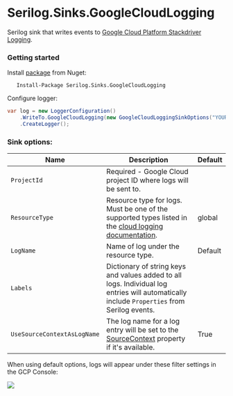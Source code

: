 # Serilog.Sinks.GoogleCloudLogging

Serilog sink that writes events to [Google Cloud Platform Stackdriver Logging](https://cloud.google.com/logging/).

### Getting started

Install [package](https://www.nuget.org/packages/Serilog.Sinks.GoogleCloudLogging/) from Nuget:

```
   Install-Package Serilog.Sinks.GoogleCloudLogging
```

Configure logger:

```csharp
var log = new LoggerConfiguration()
    .WriteTo.GoogleCloudLogging(new GoogleCloudLoggingSinkOptions("YOUR_PROJECT_ID"))
    .CreateLogger();
```

### Sink options:

Name | Description | Default
---- | ----------- | -------
`ProjectId` | Required - Google Cloud project ID where logs will be sent to. |
`ResourceType` | Resource type for logs. Must be one of the supported types listed in the  [cloud logging documentation](https://cloud.google.com/logging/docs/api/v2/resource-list). | global
`LogName` | Name of log under the resource type. | Default
`Labels` | Dictionary of string keys and values added to all logs. Individual log entries will automatically include `Properties` from Serilog events. |
`UseSourceContextAsLogName` | The log name for a log entry will be set to the [SourceContext](https://github.com/serilog/serilog/wiki/Writing-Log-Events#source-contexts) property if it's available. | True

When using default options, logs will appear under these filter settings in the GCP Console:

![](https://i.imgur.com/azT3uDE.png)
